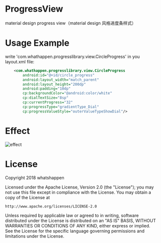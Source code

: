# ProgressView
material design progress view（material design 风格进度条样式）

# Usage Example

write 'com.whathappen.progresslibrary.view.CircleProgress' in you layout.xml file:

```xml
	<com.whathappen.progresslibrary.view.CircleProgress
        android:id="@+id/circle_progress"
        android:layout_width="match_parent"
        android:layout_height="200dp"
        android:padding="10dp"
        cp:backgroundColor="@android:color/white"
        cp:dialTextSize="8sp"
        cp:currentProgress="32"
        cp:progressType="gradientType_Dial"
        cp:progressValueStyle="outerValueTypeShowDial"/>
```

# Effect

![effect](https://github.com/whatshappen/ProgressView/blob/master/screen_shot/dialogStyle.gif)




# License
Copyright 2018 whatshappen

Licensed under the Apache License, Version 2.0 (the "License");
you may not use this file except in compliance with the License.
You may obtain a copy of the License at

    http://www.apache.org/licenses/LICENSE-2.0

Unless required by applicable law or agreed to in writing, software
distributed under the License is distributed on an "AS IS" BASIS,
WITHOUT WARRANTIES OR CONDITIONS OF ANY KIND, either express or implied.
See the License for the specific language governing permissions and
limitations under the License.
